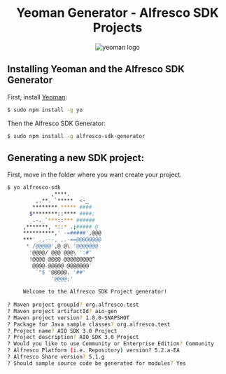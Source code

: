 <h1 align="center">Yeoman Generator - Alfresco SDK Projects</h1>
<p align="center">
  <img title="yeoman generator" src='https://github.com/yeoman/media/blob/master/optimized/yeoman-150x150-opaque.png' alt='yeoman logo'  />
</p>

## Installing Yeoman and the Alfresco SDK Generator

First, install [Yeoman](http://yeoman.io):

```bash
$ sudo npm install -g yo
```

Then the Alfresco SDK Generator:
 
```bash
$ sudo npm install -g alfresco-sdk-generator
```
 
##  Generating a new SDK project:

First, move in the folder where you want create your project.

```bash
$ yo alfresco-sdk
              ,****.          
         ,.**. `*****  <-_    
        ******** ***** ####   
       $********::**** ####;  
       _.-._`***::*** ######  
     ,*******, *::* .;##### @ 
     **********,' -=#####',@@@
     ***' .,---, ,.-==@@@@@@@@
      * /@@@@@',@ @\ '@@@@@@@ 
       '@@@@/ @@@ @@@\ ':#'   
       !@@@@ @@@@ @@@@@@@@@^  
        @@@@ @@@@@ @@@@@@@'   
         `"$ '@@@@@. '##'     
              '@@@@;'         
     
     Welcome to the Alfresco SDK Project generator!
                 
? Maven project groupId? org.alfresco.test
? Maven project artifactId? aio-gen
? Maven project version? 1.0.0-SNAPSHOT
? Package for Java sample classes? org.alfresco.test
? Project name? AIO SDK 3.0 Project
? Project description? AIO SDK 3.0 Project
? Would you like to use Community or Enterprise Edition? Community
? Alfresco Platform (i.e. Repository) version? 5.2.a-EA
? Alfresco Share version? 5.1.g
? Should sample source code be generated for modules? Yes
```


